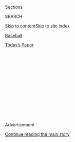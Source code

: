 <div id="app">

<div>

<div>

<div>

<div class="NYTAppHideMasthead css-1q2w90k e1suatyy0">

<div class="section css-ui9rw0 e1suatyy2">

<div class="css-eph4ug er09x8g0">

<div class="css-6n7j50">

</div>

<span class="css-1dv1kvn">Sections</span>

<div class="css-10488qs">

<span class="css-1dv1kvn">SEARCH</span>

</div>

[Skip to content](#site-content)[Skip to site
index](#site-index)

</div>

<div id="masthead-section-label" class="css-1wr3we4 eaxe0e00">

[Baseball](https://www.nytimes3xbfgragh.onion/section/sports/baseball)

</div>

<div class="css-10698na e1huz5gh0">

</div>

</div>

<div id="masthead-bar-one" class="section hasLinks css-15hmgas e1csuq9d3">

<div class="css-uqyvli e1csuq9d0">

</div>

<div class="css-1uqjmks e1csuq9d1">

</div>

<div class="css-9e9ivx">

[](https://myaccount.nytimes3xbfgragh.onion/auth/login?response_type=cookie&client_id=vi)

</div>

<div class="css-1bvtpon e1csuq9d2">

[Today’s
Paper](https://www.nytimes3xbfgragh.onion/section/todayspaper)

</div>

</div>

</div>

</div>

<div data-aria-hidden="false">

<div id="site-content" data-role="main">

<div>

<div class="css-1aor85t" style="opacity:0.000000001;z-index:-1;visibility:hidden">

<div class="css-1hqnpie">

<div class="css-epjblv">

<span class="css-17xtcya">[Baseball](/section/sports/baseball)</span><span class="css-x15j1o">|</span><span class="css-fwqvlz">After
Marlins’ Outbreak, Yankees Stay Inside and Wait for
Phillies</span>

</div>

<div class="css-k008qs">

<div class="css-1iwv8en">

<span class="css-18z7m18"></span>

<div>

</div>

</div>

<span class="css-1n6z4y">https://nyti.ms/2CVU7kR</span>

<div class="css-1705lsu">

<div class="css-4xjgmj">

<div class="css-4skfbu" data-role="toolbar" data-aria-label="Social Media Share buttons, Save button, and Comments Panel with current comment count" data-testid="share-tools">

  - 
  - 
  - 
  - 
    
    <div class="css-6n7j50">
    
    </div>

  - 

</div>

</div>

</div>

</div>

</div>

</div>

<div class="css-13pd83m">

</div>

<div id="top-wrapper" class="css-1sy8kpn">

<div id="top-slug" class="css-l9onyx">

Advertisement

</div>

[Continue reading the main
story](#after-top)

<div class="ad top-wrapper" style="text-align:center;height:100%;display:block;min-height:250px">

<div id="top" class="place-ad" data-position="top" data-size-key="top">

</div>

</div>

<div id="after-top">

</div>

</div>

<div>

<div id="sponsor-wrapper" class="css-1hyfx7x">

<div id="sponsor-slug" class="css-19vbshk">

Supported by

</div>

[Continue reading the main
story](#after-sponsor)

<div id="sponsor" class="ad sponsor-wrapper" style="text-align:center;height:100%;display:block">

</div>

<div id="after-sponsor">

</div>

</div>

<div class="css-186x18t">

</div>

<div class="css-1vkm6nb ehdk2mb0">

# After Marlins’ Outbreak, Yankees Stay Inside and Wait for Phillies

</div>

The positive coronavirus tests for the Miami Marlins disrupted the first
road trip of the season for the Yankees, who were scheduled to play in
Philadelphia on Monday night.

<div class="css-79elbk" data-testid="photoviewer-wrapper">

<div class="css-z3e15g" data-testid="photoviewer-wrapper-hidden">

</div>

<div class="css-1a48zt4 ehw59r15" data-testid="photoviewer-children">

![<span class="css-16f3y1r e13ogyst0" data-aria-hidden="true">Giancarlo
Stanton (27) jumping to celebrate with Aaron Judge after hitting a home
run in the first inning of the Yankees’ season opener last
week. </span><span class="css-cnj6d5 e1z0qqy90" itemprop="copyrightHolder"><span class="css-1ly73wi e1tej78p0">Credit...</span><span><span>Alex
Brandon/Associated
Press</span></span></span>](https://static01.graylady3jvrrxbe.onion/images/2020/07/27/sports/27YANKEES/merlin_174934632_138159e1-f761-49f9-b64c-b74e86811b32-articleLarge.jpg?quality=75&auto=webp&disable=upscale)

</div>

</div>

<div class="css-18e8msd">

<div class="css-vp77d3 epjyd6m0">

<div class="css-hus3qt ey68jwv0" data-aria-hidden="true">

[![James
Wagner](https://static01.graylady3jvrrxbe.onion/images/2018/06/13/multimedia/author-james-wagner/author-james-wagner-thumbLarge.jpg
"James Wagner")](https://www.nytimes3xbfgragh.onion/by/james-wagner)

</div>

<div class="css-1baulvz">

By [<span class="css-1baulvz last-byline" itemprop="name">James
Wagner</span>](https://www.nytimes3xbfgragh.onion/by/james-wagner)

</div>

</div>

  - 
    
    <div class="css-ld3wwf e16638kd2">
    
    July 27,
    2020
    
    </div>

  - 
    
    <div class="css-4xjgmj">
    
    <div class="css-d8bdto" data-role="toolbar" data-aria-label="Social Media Share buttons, Save button, and Comments Panel with current comment count" data-testid="share-tools">
    
      - 
      - 
      - 
      - 
        
        <div class="css-6n7j50">
        
        </div>
    
      - 
    
    </div>
    
    </div>

</div>

</div>

<div class="section meteredContent css-1r7ky0e" name="articleBody" itemprop="articleBody">

<div class="css-1fanzo5 StoryBodyCompanionColumn">

<div class="css-53u6y8">

PHILADELPHIA — The news arrived Monday morning via a cellphone
application used for internal communication: The game scheduled hours
later between the Philadelphia Phillies and the Yankees is off, nobody
can go to Citizens Bank Park, and stand by for further updates.

Concerned Yankees players knew exactly why. The Phillies had just
completed a three-game series at home against the [Miami Marlins, which
had 14 members of their traveling party test
positive](https://www.nytimes3xbfgragh.onion/2020/07/27/sports/baseball/marlins-game-canceled.html)
for the coronavirus.

While Phillies players and employees were tested on Monday and the
stadium was disinfected, the Yankees were instructed to sequester in
their hotel in Philadelphia as they awaited confirmation that they would
play Tuesday as originally planned. After breakfast, Yankees players met
around noon to discuss the situation and reiterate the fragility of the
season and the need to strictly follow health and safety protocols. Some
plotted ways to work out or play catch inside the hotel.

This is the downtime of Major League Baseball amid a pandemic, as its
teams — with growing worry from baseball officials and health experts —
attempt to play a 60-game season in 30 stadiums across the country.

</div>

</div>

<div class="css-1fanzo5 StoryBodyCompanionColumn">

<div class="css-53u6y8">

“You try to do your absolute best on an individual level to follow the
rules to a T,” Yankees relief pitcher Adam Ottavino said Monday. “But
it’s just a skating-on-thin-ice situation and I think it will be no
matter what.”

While there were relatively few cases as each team had three weeks of
preseason workouts at their home stadiums, this was always going to be a
hard part for M.L.B.: teams traveling for games and entering hot spots
like Florida, Georgia and Texas. The Marlins played two exhibition games
in Atlanta before their three-game set in Philadelphia.

It is unclear when and how the Marlins got infected, given the virus’s
incubation period of at least a few days. But the episode further drove
home the message to the Yankees that reducing their exposure to the
virus requires a large dose of individual commitment on the
circumstances players can control.

“We’ve all got a responsibility to stay as safe as possible during these
times,” Yankees outfielder Brett Gardner said last week, “and what one
or two of us do can affect the whole team or the whole league.”

To help prevent infections among players, coaches and key staff, the
league — with input from the players’ union — instituted [a 113-page
operations manual for the
season](https://www.nytimes3xbfgragh.onion/2020/06/24/sports/baseball/mlb-coronavirus-rules.html)
which includes details on how teams should behave while traveling. Among
the many regulations: no eating at public restaurants, a preference for
private airports, an empty seat next to each person on the team bus, and
a private entrance, check-in area and floors at each hotel.

</div>

</div>

<div class="css-1fanzo5 StoryBodyCompanionColumn">

<div class="css-53u6y8">

Members of a team’s traveling party should “avoid leaving” the hotel for
“non-essential purposes,” according to the M.L.B. manual. As far as
visitors at the hotel, the manual said that apart from “immediate
family,” members of a team’s traveling party are discouraged from
socializing with other family and friends while on the road. If they
choose to do so, they “must adhere to strict physical distancing
protocols, and wear proper face coverings and gloves,” the manual
continued.

<div id="NYT_MAIN_CONTENT_2_REGION" class="css-9tf9ac">

<div>

<div id="styln-prism-freeform-1595872471455" class="section interactive-content interactive-size-medium css-1ftcdic">

<div class="css-17ih8de interactive-body">

<div id="prism-freeform-block-81214" class="css-19mumt8" data-role="complementary" data-storyline="Sports and the Virus" data-truncated="false" tabindex="0">

<div class="css-a8d9oz">

<div>

### Sports and the Virus

#### 

Updated Sept. 9, 2020

Here’s what’s happening as the world of sports slowly comes back to
life:

  -   - September Saturdays at Penn State are usually the apex of a week
        of hype. Now, as at other college football destinations, the
        approach of autumn has been [unusually
        quiet](https://www.nytimes3xbfgragh.onion/2020/09/09/sports/penn-state-college-football-canceled.html?action=click&pgtype=Article&state=default&region=MAIN_CONTENT_2&context=storylines_keepup) there.
      - More than half the players who made the quarterfinals at the
        U.S. Open were not supposed to be there. It’s a [little bit
        easier](https://www.nytimes3xbfgragh.onion/2020/09/09/sports/us-open-crowd.html?action=click&pgtype=Article&state=default&region=MAIN_CONTENT_2&context=storylines_keepup) when
        there are no fans, some say.
      - In a pandemic, [getting to a
        triathlon](https://www.nytimes3xbfgragh.onion/2020/09/08/sports/ironman-tallinn-triathlon-pandemic.html?action=click&pgtype=Article&state=default&region=MAIN_CONTENT_2&context=storylines_keepup) is
        as hard as finishing it. The first Ironman race since March, in
        Tallinn, Estonia, included travel restrictions, temperature
        checks, masked volunteers and medals handed over in bags.

<div id="styln-survey-component-81214" class="styln-survey-component">

</div>

</div>

</div>

</div>

</div>

</div>

</div>

</div>

Instead of arriving at the stadium many hours before a road game like
usual, the Yankees (2-1) are doing so much later now and readying for a
game at the hotel. Players said the Yankees provided rooms at their
hotel in Washington and Philadelphia where they could pore over advance
scouting reports, and get a massage or treatment — after making an
appointment with their training staff — before arriving at the stadium.
And, as allowed by M.L.B.’s rules, they had exclusive use of the hotel
gym to work out.

“Being able to prepare and getting treatment at the hotel, it’s actually
been great,” Yankees relief pitcher Zack Britton said over the weekend.

Instead of spending a day off doing whatever they wanted, like
sightseeing or grabbing a meal or drinks, Yankees players said Gerrit
Cole, [the team’s new $324-million
pitcher](https://www.nytimes3xbfgragh.onion/2020/07/22/sports/baseball/gerrit-cole-yankees.html),
and Gardner, the longest tenured Yankee, organized a steak dinner inside
a banquet hall of the team’s hotel during their day off in Washington on
Friday. Players said they sat at a distance and watched other baseball
games on television.

“I’m not sure how it’s going to look going forward, but the biggest
thing we’re doing is we’re trying to stay in the hotel and be safe and
be healthy,” Britton said.

</div>

</div>

<div class="css-79elbk" data-testid="photoviewer-wrapper">

<div class="css-z3e15g" data-testid="photoviewer-wrapper-hidden">

</div>

<div class="css-1a48zt4 ehw59r15" data-testid="photoviewer-children">

![<span class="css-16f3y1r e13ogyst0" data-aria-hidden="true">Yankees
relief pitchers Zack Britton, left, and Adam Ottavino before the start
of their game Thursday against the Washington
Nationals.</span><span class="css-cnj6d5 e1z0qqy90" itemprop="copyrightHolder"><span class="css-1ly73wi e1tej78p0">Credit...</span><span>Alex
Brandon/Associated
Press</span></span>](https://static01.graylady3jvrrxbe.onion/images/2020/07/27/sports/27YANKEES-2/merlin_174882177_7d3bd7a2-6d5b-425b-859c-878a28b9b183-articleLarge.jpg?quality=75&auto=webp&disable=upscale)

</div>

</div>

<div class="css-1fanzo5 StoryBodyCompanionColumn">

<div class="css-53u6y8">

Before the Yankees departed on their first road trip this season, first
baseman Luke Voit said they were all given a travel kit that included
materials they could use to disinfect their hotel rooms. As another
precaution, the Yankees brought their own clubhouse personnel from
Yankee Stadium to avoid using the visiting clubhouse staff at Citizens
Bank Park.

</div>

</div>

<div class="css-1fanzo5 StoryBodyCompanionColumn">

<div class="css-53u6y8">

Yankees starter J.A. Happ, who was originally scheduled to start Monday
against the Phillies, said on Sunday that the team was already falling
into a pattern of good habits, including keeping their distance and
wearing masks away from the field.

But this is an imperfect science. So much has to go right. Some players
[still high five and
spit](https://www.nytimes3xbfgragh.onion/2020/07/17/sports/baseball/baseball-mlb-coronavirus-spitting.html),
which are banned this season. Teams are charged with policing
themselves. Players not only have to worry about their own behavior but
that of the loved ones around them. In the N.B.A., a few players have
already been asked to seclude themselves after breaking the rules of its
so-called bubble outside Orlando, Fla.

The Yankees have already had one positive case emerge since the team
reunited in early July: All-Star closer Aroldis Chapman. Yankees General
Manager Brian Cashman said recently that 15 people who were around
Chapman underwent daily testing for a week but no other positive cases
emerged. Ottavino said that proved why the protocols beyond the testing
are so important.

“But now this shows you how easy it is to spread,” he said, referring to
the Marlins’ outbreak. “The real issue is it’s just so hard to know.”

Ottavino said the results of the Phillies’ testing will be telling. Two
of their players — catcher J.T. Realmuto and first baseman Rhys Hoskins
— were in the closest contact with the Marlins on the field given
their positions. The Yankees were also tested on Monday, but at their
hotel as part of their regularly scheduled every-other-day testing.

Until the Phillies’ results arrive and the Yankees learn what they will
be doing on Tuesday, they planned to stay indoors and wait.

</div>

</div>

<div>

</div>

</div>

<div>

</div>

<div>

</div>

<div>

</div>

<div>

<div id="bottom-wrapper" class="css-1ede5it">

<div id="bottom-slug" class="css-l9onyx">

Advertisement

</div>

[Continue reading the main
story](#after-bottom)

<div id="bottom" class="ad bottom-wrapper" style="text-align:center;height:100%;display:block;min-height:90px">

</div>

<div id="after-bottom">

</div>

</div>

</div>

</div>

</div>

## Site Index

<div>

</div>

## Site Information Navigation

  - [© <span>2020</span> <span>The New York Times
    Company</span>](https://help.nytimes3xbfgragh.onion/hc/en-us/articles/115014792127-Copyright-notice)

<!-- end list -->

  - [NYTCo](https://www.nytco.com/)
  - [Contact
    Us](https://help.nytimes3xbfgragh.onion/hc/en-us/articles/115015385887-Contact-Us)
  - [Work with us](https://www.nytco.com/careers/)
  - [Advertise](https://nytmediakit.com/)
  - [T Brand Studio](http://www.tbrandstudio.com/)
  - [Your Ad
    Choices](https://www.nytimes3xbfgragh.onion/privacy/cookie-policy#how-do-i-manage-trackers)
  - [Privacy](https://www.nytimes3xbfgragh.onion/privacy)
  - [Terms of
    Service](https://help.nytimes3xbfgragh.onion/hc/en-us/articles/115014893428-Terms-of-service)
  - [Terms of
    Sale](https://help.nytimes3xbfgragh.onion/hc/en-us/articles/115014893968-Terms-of-sale)
  - [Site
    Map](https://spiderbites.nytimes3xbfgragh.onion)
  - [Help](https://help.nytimes3xbfgragh.onion/hc/en-us)
  - [Subscriptions](https://www.nytimes3xbfgragh.onion/subscription?campaignId=37WXW)

</div>

</div>

</div>

</div>
